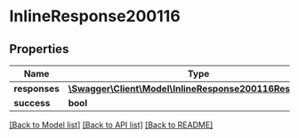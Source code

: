 # InlineResponse200116

## Properties
Name | Type | Description | Notes
------------ | ------------- | ------------- | -------------
**responses** | [**\Swagger\Client\Model\InlineResponse200116Responses[]**](InlineResponse200116Responses.md) |  | [optional] 
**success** | **bool** |  | [optional] 

[[Back to Model list]](../../README.md#documentation-for-models) [[Back to API list]](../../README.md#documentation-for-api-endpoints) [[Back to README]](../../README.md)

